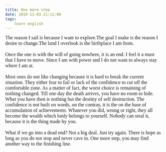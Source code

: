 ```yaml
---
title: One more step
date: 2019-11-03 21:11:00
tags:
    learn english
---
```

<div align="left"><font size="3" face="Verdana">The reason I sail is because I want to explore.The goal I make is the reason I desire to change.The land I overlook is the birthplace I am from.</font></div><div align="center"><font size="3" face="Verdana"><br></font></div><div align="left"><font size="3" face="Verdana">Once the one is with the will of going nowhere, it is an end. I feel it a must that I have to move. Since I am with power and I do not want to always stay where I am at.</font></div><div align="left"><font size="3" face="Verdana"><br></font></div><div align="left"><font size="3" face="Verdana">Most ones do not like changing because it is hard to break the current situation. They either fear to fail or lack of the confidence to cut off the comfortable zone. As a matter of fact, the worst choice is remaining of nothing changed. Till one day the death arrives, you have no room to hide. What you have then is nothing but the destiny of self destruction. The confidence is not built on words, on the contray, it is the on the base of accumulation of achievements. Whatever you did, wrong or right, they all become the wealth which lonly belongs to yourself. Nobody can steal it, because it is the thing made by you.</font></div><div align="left"><font size="3" face="Verdana"><br></font></div><div align="left"><font size="3" face="Verdana">What if we go into a dead end? Not a big deal. Just try again. There is hope as long as you do not stop and never cave in. One more step, you may find another way to the finishing line.<br></font></div>